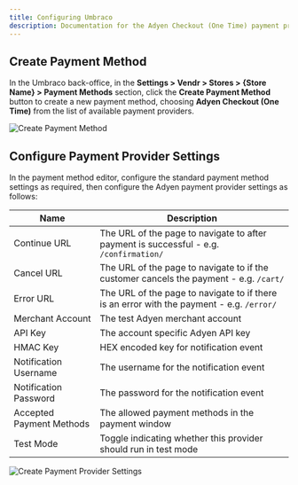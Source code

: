 ```yaml
---
title: Configuring Umbraco
description: Documentation for the Adyen Checkout (One Time) payment provider for Vendr, the eCommerce solution for Umbraco v8+
---
```


## Create Payment Method

In the Umbraco back-office, in the **Settings > Vendr > Stores > {Store Name} > Payment Methods** section, click the **Create Payment Method** button to create a new payment method, choosing **Adyen Checkout (One Time)** from the list of available payment providers.

![Create Payment Method](~/assets/images/screenshots/adyen/umbraco_create_payment_method.png)

## Configure Payment Provider Settings

In the payment method editor, configure the standard payment method settings as required, then configure the Adyen payment provider settings as follows:

| Name | Description |
| ---- | ----------- |
| Continue URL | The URL of the page to navigate to after payment is successful - e.g. `/confirmation/` |
| Cancel URL | The URL of the page to navigate to if the customer cancels the payment - e.g. `/cart/` |
| Error URL | The URL of the page to navigate to if there is an error with the payment - e.g. `/error/` |
| Merchant Account | The test Adyen merchant account |
| API Key | The account specific Adyen API key |
| HMAC Key | HEX encoded key for notification event |
| Notification Username | The username for the notification event |
| Notification Password | The password for the notification event |
| Accepted Payment Methods | The allowed payment methods in the payment window |
| Test Mode | Toggle indicating whether this provider should run in test mode |

![Create Payment Provider Settings](~/assets/images/screenshots/adyen/umbraco_configure_adyen_settings.png)
